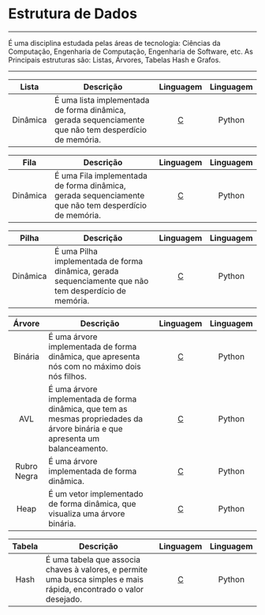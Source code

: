 # Estrutura de Dados

<hr>
É uma disciplina estudada pelas áreas de tecnologia: Ciências da Computação, Engenharia de Computação, Engenharia de Software, etc. As Principais estruturas são: Listas, Árvores, Tabelas Hash e Grafos.
<hr>

| Lista  | Descrição|Linguagem|Linguagem|
|---------|----------|:---------:|:--------:|
|Dinâmica| É uma lista implementada de forma dinâmica, gerada sequenciamente que não tem desperdício de memória.|[C](https://github.com/JhonatanBS/Lista/tree/master/Lista_Encadeada)|Python|

| Fila  | Descrição|Linguagem|Linguagem|
|---------|----------|:---------:|:--------:|
|Dinâmica | É uma Fila implementada de forma dinâmica, gerada sequenciamente que não tem desperdício de memória.|[C](https://github.com/JhonatanBS/Pilha/blob/master/PilhaDinamica.c)|Python|

| Pilha  | Descrição|Linguagem|Linguagem|
|---------|----------|:---------:|:--------:|
|Dinâmica | É uma Pilha implementada de forma dinâmica, gerada sequenciamente que não tem desperdício de memória.|[C](https://github.com/JhonatanBS/Fila/tree/master/FilaDinamica)|Python|

| Árvore  | Descrição|Linguagem|Linguagem|
|:---------:|----------|:---------:|:---------:|
|Binária| É uma árvore implementada de forma dinâmica, que apresenta nós com no máximo dois nós filhos.|[C](https://github.com/JhonatanBS/Arvore/tree/master/Arvore-Binaria) |Python|
|AVL| É uma árvore implementada de forma dinâmica, que tem as mesmas propriedades da árvore binária e que apresenta um balanceamento.|[C](https://github.com/JhonatanBS/Arvore/tree/master/Arvore-AVL)|Python|
|Rubro Negra| É uma árvore implementada de forma dinâmica.|[C](https://github.com/JhonatanBS/Arvore/tree/master/Arvore-Rubro-negra)|Python|
|Heap| É um vetor implementado de forma dinâmica, que visualiza uma árvore binária.|[C](https://github.com/JhonatanBS/Arvore/tree/master/Heap-Binario)|Python|

|Tabela|Descrição|Linguagem|Linguagem|
|:---------:|----------|:---------:|:---------:|
|Hash| É uma tabela que associa chaves à valores, e permite uma busca simples e mais rápida, encontrado o valor desejado.|[C](https://github.com/JhonatanBS/tabelaHash)|Python|
